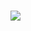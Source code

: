# ![](https://cloud.tsinghua.edu.cn/lib/3dc42764-8daf-4d02-b8fd-cc8938319a9b/file/images/auto-upload/image-1665404790123.png?raw=1)


